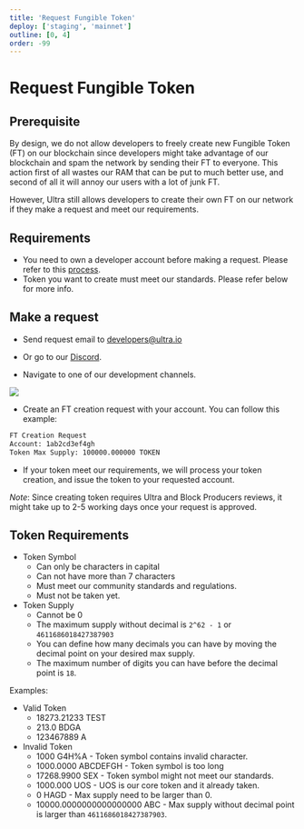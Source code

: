 ```yaml
---
title: 'Request Fungible Token'
deploy: ['staging', 'mainnet']
outline: [0, 4]
order: -99
---
```


# Request Fungible Token

## Prerequisite

By design, we do not allow developers to freely create new Fungible Token (FT) on our blockchain since developers might take advantage of our blockchain and spam the network by sending their FT to everyone. This action first of all wastes our RAM that can be put to much better use, and second of all it will annoy our users with a lot of junk FT.

However, Ultra still allows developers to create their own FT on our network if they make a request and meet our requirements.

## Requirements

-   You need to own a developer account before making a request. Please refer to this [process](../../tools/protocol/cleos.md#creating-an-account).
-   Token you want to create must meet our standards. Please refer below for more info.

## Make a request

-   Send request email to [developers@ultra.io](developers@ultra.io)

-   Or go to our [Discord](https://discord.com/invite/mkfkJexbV3).

-   Navigate to one of our development channels.

![](/images/discord-dev-channels.png)

-   Create an FT creation request with your account. You can follow this example:

```sh
FT Creation Request
Account: 1ab2cd3ef4gh
Token Max Supply: 100000.000000 TOKEN
```

-   If your token meet our requirements, we will process your token creation, and issue the token to your requested account.

_Note_: Since creating token requires Ultra and Block Producers reviews, it might take up to 2-5 working days once your request is approved.

## Token Requirements

-   Token Symbol
    -   Can only be characters in capital
    -   Can not have more than 7 characters
    -   Must meet our community standards and regulations.
    -   Must not be taken yet.
-   Token Supply
    -   Cannot be 0
    -   The maximum supply without decimal is `2^62 - 1` or `4611686018427387903`
    -   You can define how many decimals you can have by moving the decimal point on your desired max supply.
    -   The maximum number of digits you can have before the decimal point is `18`.

Examples:

-   Valid Token
    -   18273.21233 TEST
    -   213.0 BDGA
    -   123467889 A
-   Invalid Token
    -   1000 G4H%A - Token symbol contains invalid character.
    -   1000.0000 ABCDEFGH - Token symbol is too long
    -   17268.9900 SEX - Token symbol might not meet our standards.
    -   1000.000 UOS - UOS is our core token and it already taken.
    -   0 HAGD - Max supply need to be larger than 0.
    -   10000.0000000000000000 ABC - Max supply without decimal point is larger than `4611686018427387903`.
